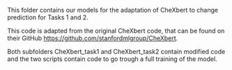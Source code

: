 This folder contains our models for the adaptation of CheXbert to change prediction for Tasks 1 and 2.

This code is adapted from the original CheXbert code, that can be found on their GitHub https://github.com/stanfordmlgroup/CheXbert. 

Both subfolders CheXbert_task1 and CheXbert_task2 contain modified code and the two scripts contain code to go trough a full training of the model.
